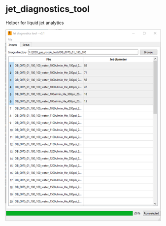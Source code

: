 # jet_diagnostics_tool
Helper for liquid jet analytics

![alt text](https://github.com/flmiot/jet_diagnostics_tool/blob/master/docs/gui_01.PNG?raw=true)
